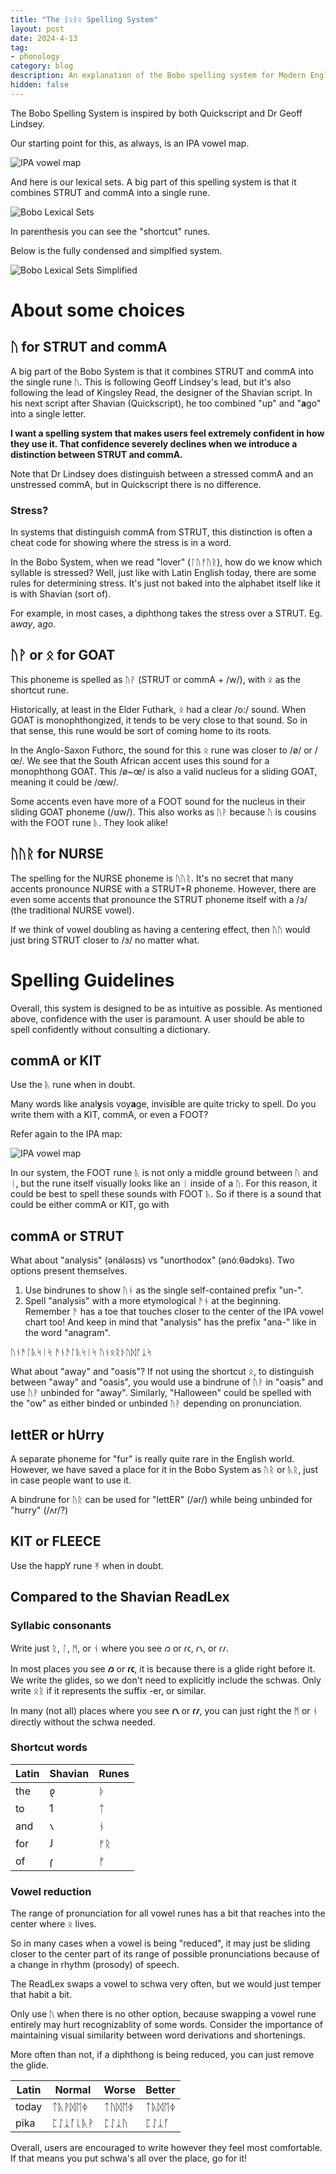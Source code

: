 ```yaml
---
title: "The ᛒᛟᛒᛟ Spelling System"
layout: post
date: 2024-4-13
tag:
- phonology
category: blog
description: An explanation of the Bobo spelling system for Modern English Futhorc
hidden: false
---
```


The Bobo Spelling System is inspired by both Quickscript and Dr Geoff Lindsey.

Our starting point for this, as always, is an IPA vowel map.

![IPA vowel map](/assets/images/runeSchool2IPAmapNoSchwa.png)

And here is our lexical sets. A big part of this spelling system is that it combines STRUT and commA into a single rune.

![Bobo Lexical Sets](/assets/images/BoboLexicalSets.png)

In parenthesis you can see the "shortcut" runes. 

Below is the fully condensed and simplfied system.

![Bobo Lexical Sets Simplified](/assets/images/BoboLexicalSetsSimplified.png)

# About some choices

## ᚢ for STRUT and commA

A big part of the Bobo System is that it combines STRUT and commA into the single rune ᚢ. This is following Geoff Lindsey's lead, but it's also following the lead of Kingsley Read, the designer of the Shavian script. In his next script after Shavian (Quickscript), he too combined "up" and "**a**go" into a single letter.

**I want a spelling system that makes users feel extremely confident in how they use it. That confidence severely declines when we introduce a distinction between STRUT and commA.**

Note that Dr Lindsey does distinguish between a stressed commA and an unstressed commA, but in Quickscript there is no difference.

### Stress?

In systems that distinguish commA from STRUT, this distinction is often a cheat code for showing where the stress is in a word.

In the Bobo System, when we read "lover" (ᛚᚢᚠᚢᚱ), how do we know which syllable is stressed? Well, just like with Latin English today, there are some rules for determining stress. It's just not baked into the alphabet itself like it is with Shavian (sort of).

For example, in most cases, a diphthong takes the stress over a STRUT. Eg. a*way*, a*go*.

## ᚢᚹ or ᛟ for GOAT

This phoneme is spelled as ᚢᚹ (STRUT or commA + /w/), with ᛟ as the shortcut rune.

Historically, at least in the Elder Futhark, ᛟ had a clear /o:/ sound. When GOAT is monophthongized, it tends to be very close to that sound. So in that sense, this rune would be sort of coming home to its roots.

In the Anglo-Saxon Futhorc, the sound for this ᛟ rune was closer to /ø/ or /œ/. We see that the South African accent uses this sound for a monophthong GOAT. This /ø~œ/ is also a valid nucleus for a sliding GOAT, meaning it could be /œw/. 

Some accents even have more of a FOOT sound for the nucleus in their sliding GOAT phoneme (/ʊw/). This also works as ᚢᚹ because ᚢ is cousins with the FOOT rune ᚣ. They look alike!

## ᚢᚢᚱ for NURSE

The spelling for the NURSE phoneme is ᚢᚢᚱ. It's no secret that many accents pronounce NURSE with a STRUT+R phoneme. However, there are even some accents that pronounce the STRUT phoneme itself with a /ɜ/ (the traditional NURSE vowel). 

If we think of vowel doubling as having a centering effect, then ᚢᚢ would just bring STRUT closer to /ɜ/ no matter what.

# Spelling Guidelines

Overall, this system is designed to be as intuitive as possible. As mentioned above, confidence with the user is paramount. A user should be able to spell confidently without consulting a dictionary.

## commA or KIT

Use the ᚣ rune when in doubt.

Many words like anal**y**sis voy**a**ge, invis**i**ble are quite tricky to spell. Do you write them with a KIT, commA, or even a FOOT?

Refer again to the IPA map:

![IPA vowel map](/assets/images/runeSchool2IPAmapNoSchwa.png)

In our system, the FOOT rune ᚣ is not only a middle ground between ᚢ and ᛁ, but the rune itself visually looks like an ᛁ inside of a ᚢ. For this reason, it could be best to spell these sounds with FOOT ᚣ. So if there is a sound that could be either commA or KIT, go with 

## commA or STRUT

What about "analysis" (ənáləsɪs) vs "unorthodox" (ənóːθədɔks). Two options present themselves. 

1. Use bindrunes to show ᚢᚾ as the single self-contained prefix "un-".
2. Spell "analysis" with a more etymological ᚫᚾ at the beginning. Remember ᚫ has a toe that touches closer to the center of the IPA vowel chart too! And keep in mind that "analysis" has the prefix "ana-" like in the word "anagram".

ᚢᚾᚫᛚᚣᛋᛁᛋ
ᚫᚾᚫᛚᚣᛋᛁᛋ
ᚢᚾᛟᚱᚦᚢᛞᚩᛣᛋ

What about "away" and "oasis"? If not using the shortcut ᛟ, to distinguish between "away" and "oasis", you would use a bindrune of ᚢᚹ in "oasis" and use ᚢᚹ unbinded for "away". Similarly, "Halloween" could be spelled with the "ow" as either binded or unbinded ᚢᚹ depending on pronunciation.

## lettER or hUrry

A separate phoneme for "fur" is really quite rare in the English world. However, we have saved a place for it in the Bobo System as ᚢᚱ or ᚣᚱ, just in case people want to use it.

A bindrune for ᚢᚱ can be used for "lettER" (/ər/) while being unbinded for "hurry" (/ʌr/?) 

## KIT or FLEECE

Use the happY rune ᛡ when in doubt.

## Compared to the Shavian ReadLex

### Syllabic consonants

Write just ᚱ, ᛚ, ᛗ, or ᚾ where you see 𐑼 or 𐑩𐑤, 𐑩𐑯, or 𐑩𐑥.

In most places you see **𐑼** or **𐑩𐑤**, it is because there is a glide right before it. We write the glides, so we don't need to explicitly include the schwas. Only write ᛟᚱ if it represents the suffix -er, or similar.

In many (not all) places where you see **𐑩𐑯** or **𐑩𐑥**, you can just right the ᛗ or ᚾ directly without the schwa needed.

### Shortcut words

| Latin | Shavian | Runes | 
| --- | --- | --- |
| the | 𐑞 | ᚦ |
| to | 𐑑 | ᛏ |
| and | 𐑯 | ᚾ |
| for | 𐑓 | ᚠᚱ |
| of | 𐑝 | ᚠ |

### Vowel reduction

The range of pronunciation for all vowel runes has a bit that reaches into the center where ᛟ lives.

So in many cases when a vowel is being "reduced", it may just be sliding closer to the center part of its range of possible pronunciations because of a change in rhythm (prosody) of speech.

The ReadLex swaps a vowel to schwa very often, but we would just temper that habit a bit.

Only use ᚢ when there is no other option, because swapping a vowel rune entirely may hurt recognizablity of some words. Consider the importance of maintaining visual similarity between word derivations and shortenings.

More often than not, if a diphthong is being reduced, you can just remove the glide.

| Latin | Normal | Worse | Better |
| --- | --- | --- | --- |
| today | ᛏᚣᚹᛞᛖᛄ | ᛏᚢᛞᛖᛄ | ᛏᚣᛞᛖᛄ |
| pika | ᛈᛇᛣᚪᚳᚣᚹ | ᛈᛇᛣᚢ | ᛈᛇᛣᚪ |

Overall, users are encouraged to write however they feel most comfortable. If that means you put schwa's all over the place, go for it! 
